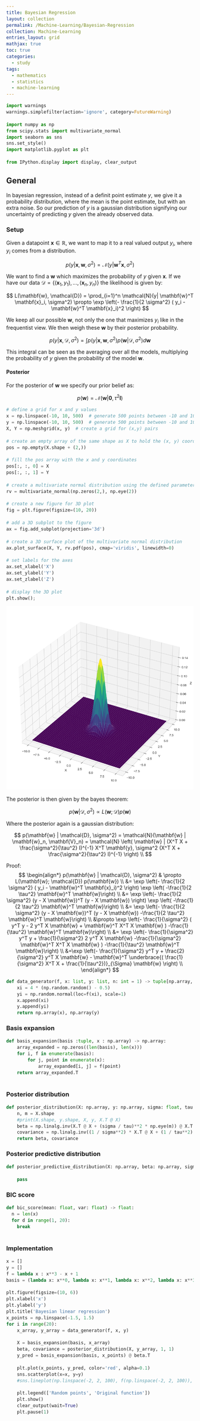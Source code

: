 ```yaml
---
title: Bayesian Regression
layout: collection
permalink: /Machine-Learning/Bayesian-Regression
collection: Machine-Learning
entries_layout: grid
mathjax: true
toc: true
categories:
  - study
tags:
  - mathematics
  - statistics
  - machine-learning 
---
```



```python
import warnings
warnings.simplefilter(action='ignore', category=FutureWarning)

import numpy as np
from scipy.stats import multivariate_normal
import seaborn as sns 
sns.set_style()
import matplotlib.pyplot as plt

from IPython.display import display, clear_output
```

## General

In bayesian regression, instead of a definit point estimate $y$, we give it a probability distribution, where the mean is the point estimate, but with an extra noise. So our prediction of $y$ is a gaussian distribution signifying our uncertainty of predicting $y$ given the already observed data.

### Setup

Given a datapoint $\mathbf{x} \in \mathbb{R}$, we want to map it to a real valued output $y_i$, where $y_i$ comes from a distribution.

$$
p(y| \mathbf{x}, \mathbf{w}, \sigma^2) = \mathcal{N}(y| \mathbf{w}^T \mathbf{x}, \sigma^2)
$$

We want to find a $\mathbf{w}$ which maximizes the probability of $y$ given $\mathbf{x}$. If we have our data $\mathcal{D} = \{ (\mathbf{x}_1, y_1), ..., (\mathbf{x}_n, y_n) \}$ the likelihood is given by:

$$
L(\mathbf{w}, \mathcal{D}) = \prod_{i=1}^n \mathcal{N}(y| \mathbf{w}^T \mathbf{x}_i, \sigma^2) \propto \exp \left(- \frac{1}{2 \sigma^2} ( y_i - \mathbf{w}^T \mathbf{x}_i)^2 \right)
$$

We keep all our possible $\mathbf{w}$, not only the one that maximizes $y_i$ like in the frequentist view. We then weigh these $\mathbf{w}$ by their posterior probability.

$$
p(y| \mathbf{x}, \mathcal{D}, \sigma^2) = \int p(y | \mathbf{x}, \mathbf{w}, \sigma^2) p(\mathbf{w} | \mathcal{D}, \sigma^2) d\mathbf{w}
$$

This integral can be seen as the averaging over all the models, multiplying the probability of $y$ given the probability of the model $\mathbf{w}$.

#### Posterior

For the posterior of $\mathbf{w}$ we specify our prior belief as:

$$
p(\mathbf{w}) = \mathcal{N}(\mathbf{w} | \mathbf{0}, \tau^{2} \mathbf{I})
$$


```python
# define a grid for x and y values
x = np.linspace(-10, 10, 500)  # generate 500 points between -10 and 10 for x
y = np.linspace(-10, 10, 500)  # generate 500 points between -10 and 10 for y
X, Y = np.meshgrid(x, y)  # create a grid for (x,y) pairs

# create an empty array of the same shape as X to hold the (x, y) coordinates
pos = np.empty(X.shape + (2,))

# fill the pos array with the x and y coordinates
pos[:, :, 0] = X  
pos[:, :, 1] = Y  

# create a multivariate normal distribution using the defined parameters
rv = multivariate_normal(np.zeros(2,), np.eye(2))

# create a new figure for 3D plot
fig = plt.figure(figsize=(10, 20))

# add a 3D subplot to the figure
ax = fig.add_subplot(projection='3d')

# create a 3D surface plot of the multivariate normal distribution
ax.plot_surface(X, Y, rv.pdf(pos), cmap='viridis', linewidth=0)

# set labels for the axes
ax.set_xlabel('X')
ax.set_ylabel('Y')
ax.set_zlabel('Z')

# display the 3D plot
plt.show();
```


    
![png](../images/2024-04-27-Bayesian-regression_files/2024-04-27-Bayesian-regression_3_0.png)
    


The posterior is then given by the bayes theorem:

$$
p(\mathbf{w} | \mathcal{D}, \sigma^2) \propto L(\mathbf{w}; \mathcal{D}) p(\mathbf{w})
$$

Where the posterior again is a gaussian distribution:

$$
p(\mathbf{w} | \mathcal{D}, \sigma^2) = \mathcal{N}(\mathbf{w} | \mathbf{w}_n, \mathbf{V}_n) = 
\mathcal{N} \left( \mathbf{w} | (X^T X + \frac{\sigma^2}{\tau^2} I)^{-1} X^T \mathbf{y}, \sigma^2 (X^T X + \frac{\sigma^2}{\tau^2} I)^{-1} \right) \\
$$

Proof:
$$
\begin{align*}
p(\mathbf{w} | \mathcal{D}, \sigma^2) & \propto L(\mathbf{w}; \mathcal{D}) p(\mathbf{w}) \\
&= \exp \left(- \frac{1}{2 \sigma^2} ( y_i - \mathbf{w}^T \mathbf{x}_i)^2 \right) \exp \left( -\frac{1}{2 \tau^2} \mathbf{w}^T \mathbf{w}\right) \\
&= \exp \left(- \frac{1}{2 \sigma^2} (y - X \mathbf{w})^T (y - X \mathbf{w}) \right) \exp \left( -\frac{1}{2 \tau^2} \mathbf{w}^T \mathbf{w}\right) \\
&= \exp \left(- \frac{1}{2 \sigma^2} (y - X \mathbf{w})^T (y - X \mathbf{w}) -\frac{1}{2 \tau^2} \mathbf{w}^T \mathbf{w}\right) \\
&\propto \exp \left(- \frac{1}{\sigma^2} ( y^T y - 2 y^T X \mathbf{w} + \mathbf{w}^T X^T X \mathbf{w} ) -\frac{1}{\tau^2} \mathbf{w}^T \mathbf{w}\right) \\
&= \exp \left(- \frac{1}{\sigma^2} y^T y + \frac{1}{\sigma^2} 2 y^T X \mathbf{w} -\frac{1}{\sigma^2} \mathbf{w}^T X^T X \mathbf{w} ) -\frac{1}{\tau^2} \mathbf{w}^T \mathbf{w}\right) \\
&=\exp \left(- \frac{1}{\sigma^2} y^T y + \frac{2}{\sigma^2}  y^T X \mathbf{w} - \mathbf{w}^T \underbrace{( \frac{1}{\sigma^2} X^T X + \frac{1}{\tau^2})}_{\Sigma} \mathbf{w} \right)  \\
\end{align*}
$$



```python
def data_generator(f, x: list, y: list, n: int = 1) -> tuple[np.array, np.array]:
    xi = 4 * (np.random.random() - 0.5)
    yi = np.random.normal(loc=f(xi), scale=1)
    x.append(xi)
    y.append(yi)
    return np.array(x), np.array(y)
```

### Basis expansion


```python
def basis_expansion(basis :tuple, x : np.array) -> np.array:
    array_expanded = np.zeros((len(basis), len(x)))
    for i, f in enumerate(basis):
        for j, point in enumerate(x):
            array_expanded[i, j] = f(point)
    return array_expanded.T
            
```

### Posterior distribution


```python
def posterior_distribution(X: np.array, y: np.array, sigma: float, tau: float) -> tuple[np.array, np.array]:
    n, m = X.shape
    #print(X.shape, y.shape, X, y, X.T @ X)
    beta = np.linalg.inv(X.T @ X + (sigma / tau)**2 * np.eye(m)) @ X.T @ y
    covariance = np.linalg.inv((1 / sigma**2) * X.T @ X + (1 / tau**2) * np.eye(m))
    return beta, covariance
```

### Posterior predictive distribution 


```python
def posterior_predictive_distribution(X: np.array, beta: np.array, sigma, covariance: np.array):
    
    pass
```

### BIC score


```python
def bic_score(mean: float, var: float) -> float:
  n = len(x)
  for d in range(1, 20):
    break
      
```

### Implementation


```python
x = []
y = []
f = lambda x : x**3 - x + 1
basis = (lambda x: x**0, lambda x: x**1, lambda x: x**2, lambda x: x**3)

plt.figure(figsize=(10, 6))
plt.xlabel('x')
plt.ylabel('y')
plt.title('Bayesian linear regression')
x_points = np.linspace(-1.5, 1.5)
for i in range(20):  
    x_array, y_array = data_generator(f, x, y)
    
    X = basis_expansion(basis, x_array)
    beta, covariance = posterior_distribution(X, y_array, 1, 1)
    y_pred = basis_expansion(basis, x_points) @ beta.T
    
    plt.plot(x_points, y_pred, color='red', alpha=0.1)
    sns.scatterplot(x=x, y=y)
    #sns.lineplot(np.linspace(-2, 2, 100), f(np.linspace(-2, 2, 100)), color='red')
    
    plt.legend(['Random points', 'Original function'])
    plt.show()
    clear_output(wait=True)
    plt.pause(1)
```


```python

```
